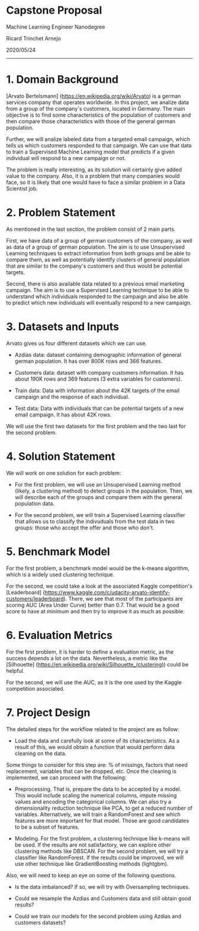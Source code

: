 # Capstone Proposal

Machine Learning Engineer Nanodegree

Ricard Trinchet Arnejo

2020/05/24

---------


# 1. Domain Background

[Arvato Bertelsmann] (https://en.wikipedia.org/wiki/Arvato) is a german services company that operates worldwide. In this project,
we analize data from a group of the company's customers, located in Germany. The main objective is to find some characteristics of the population of customers
and then compare those characteristics with those of the general german population.

Further, we will analize labeled data from a targeted email campaign, which tells us which customers responded to that campaign.
We can use that data to train a Supervised Machine Learning model that predicts if a given individual will respond to a new campaign or not.

The problem is really interesting, as its solution will certainly give added value to the company. Also, it is a problem that many companies would face, so it is likely that one would have to face a similar problem in a Data Scientist job.


# 2. Problem Statement

As mentioned in the last section, the problem consist of 2 main parts.

First, we have data of a group of german customers of the company, as well as data of a group of german population. The aim is to use Unsupervised Learning techniques to extract 
information from both groups and be able to compare them, as well as potentially identify clusters of general population that are similar to the company's customers and thus would
be potential targets.

Second, there is also available data related to a previous email marketing campaign. The aim is to use a Supervised Learning technique to be able to understand which individuals responded to
the campaign and also be able to predict which new individuals will eventually respond to a new campaign.


# 3. Datasets and Inputs

Arvato gives us four different datasets which we can use.

* Azdias data: dataset containing demographic information of general german population. It has over 800K rows and 366 features.

* Customers data: dataset with company customers information. It has about 190K rows and 369 features (3 extra variables for customers).

* Train data: Data with information about the 42K targets of the email campaign and the response of each individual.

* Test data: Data with individuals that can be potential targets of a new email campaign. It has about 42K rows.


We will use the first two datasets for the first problem and the two last for the second problem.


# 4. Solution Statement

We will work on one solution for each problem:

* For the first problem, we will use an Unsupervised Learning method (likely, a clustering method) to detect groups in the population. 
Then, we will describe each of the groups and compare them with the general population data.

* For the second problem, we will train a Supervised Learning classifier that allows us to classify the indivuduals from the test data in two groups:
those who accept the offer and those who don't.


# 5. Benchmark Model

For the first problem, a benchmark model would be the k-means algorithm, which is a widely used clustering technique. 

For the second, we could take a look at the associated Kaggle competition's [Leaderboard] (https://www.kaggle.com/c/udacity-arvato-identify-customers/leaderboard).
There, we see that most of the participants are scoring AUC (Area Under Curve) better than 0.7. That would be a good score to have at minimum and then try to improve it as much as possible.


# 6. Evaluation Metrics

For the first problem, it is harder to define a evaluation metric, as the success depends a lot on the data. Nevertheless, a metric like the [Silhouette] (https://en.wikipedia.org/wiki/Silhouette_(clustering)) could be helpful.

For the second, we will use the AUC, as it is the one used by the Kaggle competition associated.


# 7. Project Design

The detailed steps for the workflow related to the project are as follow:

* Load the data and carefully look at some of its characteristics. As a result of this, we would obtain a function that would perform data cleaning on the data.

Some things to consider for this step are: % of missings, factors that need replacement, variables that can be dropped, etc.
Once the cleaning is implemented, we can proceed with the following:

* Preprocessing. That is, prepare the data to be accepted by a model. This would include scaling the numerical columns, impute missing values and encoding the categorical columns.
We can also try a dimensionality reduction technique like PCA, to get a reduced number of variables. Alternatively, we will train a RandomForest and see which features are more important for that model. Those are good candidates to be a subset of features.


* Modeling. For the first problem, a clustering technique like k-means will be used. If the results are not satisfactory, we can explore other clustering methods like DBSCAN.
For the second problem, we will try a classifier like RandomForest. If the results could be improved, we will use other technique like GradientBoosting methods (lightgbm).


Also, we will need to keep an eye on some of the following questions.

- Is the data imbalanced? If so, we will try with Oversampling techniques.

- Could we resample the Azdias and Customers data and still obtain good results?

- Could we train our models for the second problem using Azdias and customers datasets?

